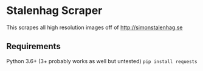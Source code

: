 # Stalenhag Scraper
This scrapes all high resolution images off of http://simonstalenhag.se

## Requirements
Python 3.6+ (3+ probably works as well but untested)
`pip install requests`
